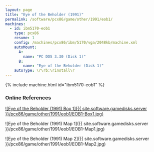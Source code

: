 ```yaml
---
layout: page
title: "Eye of the Beholder (1991)"
permalink: /software/pcx86/game/other/1991/eob1/
machines:
  - id: ibm5170-eob1
    type: pcx86
    resume: 1
    config: /machines/pcx86/ibm/5170/vga/2048kb/machine.xml
    autoMount:
      A:
        name: "PC DOS 3.30 (Disk 1)"
      B:
        name: "Eye of the Beholder (Disk 1)"
    autoType: \r\rb:\rinstall\r
---
```


{% include machine.html id="ibm5170-eob1" %}

### Online References

[![Eye of the Beholder (1991) Box 1]({{ site.software.gamedisks.server }}/pcx86/game/other/1991/eob1/EOB1-Box1.jpg)](https://archive.org/details/Eye_of_the_Beholder)

![Eye of the Beholder (1991) Map 1]({{ site.software.gamedisks.server }}/pcx86/game/other/1991/eob1/EOB1-Map1.jpg)

![Eye of the Beholder (1991) Map 2]({{ site.software.gamedisks.server }}/pcx86/game/other/1991/eob1/EOB1-Map2.jpg)
